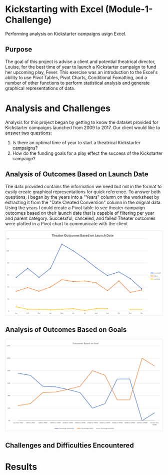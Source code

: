 # Kickstarting with Excel (Module-1-Challenge)
Performing analysis on Kickstarter campaigns usign Excel.

## Purpose

The goal of this project is advise a client and potential theatrical director, Louise, for the best time of year to launch a Kickstarter campaign to fund her upcoming play, Fever. This exercise was an introduction to the Excel's ability to use Pivot Tables, Pivot Charts, Conditional Fomatting, and a number of other functions to perform statistical analysis and generate graphical representations of data.

# Analysis and Challenges

Analysis for this project began by getting to know the dataset provided for Kickstarter campaigns launched from 2009 to 2017. Our client would like to answer two questions:

1. Is there an optimal time of year to start a theatrical Kickstarter campaigns?
2. How do the funding goals for a play effect the success of the Kickstarter campaign?

## Analysis of Outcomes Based on Launch Date

The data provided contains the information we need but not in the format to easily create graphical representations for quick reference. To answer both questions, I began by the years into a "Years" column on the worksheet by extracting it from the "Date Created Conversion" column in the orignal data. Using the years I could create a Pivot table to see theater campaign outcomes based on their launch date that is capable of filtering per year and parent category. Successful, canceled, and failed Theater outcomes were plotted in a Pivot chart to communicate with the client 

![Outcomes Based on Launch Date](https://github.com/jp3tty/Module-1-Challenge/blob/main/Theater_Outcome_vs_Launch.png)


## Analysis of Outcomes Based on Goals

![Outcomes Based on Goal](https://github.com/jp3tty/Module-1-Challenge/blob/main/Outcomes%20Based%20on%20Goal.png)


## Challenges and Difficulties Encountered

# Results
